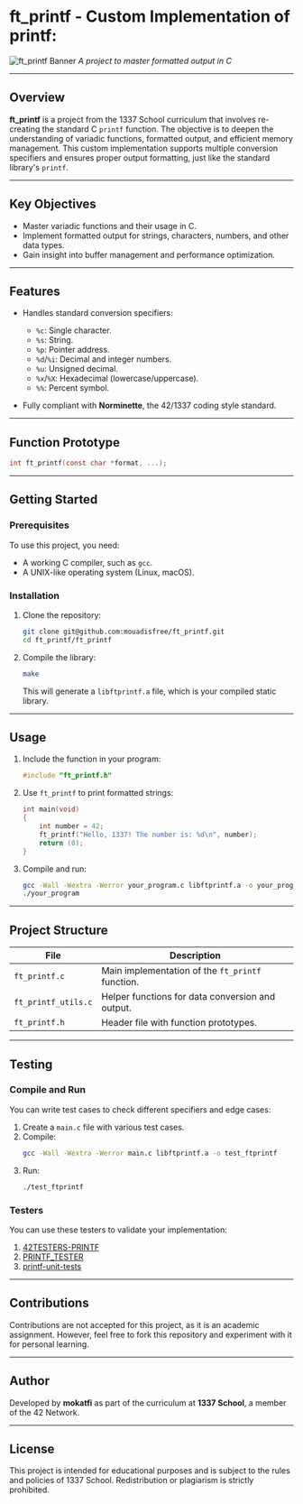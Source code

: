 # ft_printf - Custom Implementation of printf:  
![ft_printf Banner](https://github.com/user-attachments/assets/d8457491-83fe-4ce1-b23a-0d7c351fff51)
*A project to master formatted output in C*  

---

## Overview  

**ft_printf** is a project from the 1337 School curriculum that involves re-creating the standard C `printf` function. The objective is to deepen the understanding of variadic functions, formatted output, and efficient memory management. This custom implementation supports multiple conversion specifiers and ensures proper output formatting, just like the standard library's `printf`.  

---

## Key Objectives  
- Master variadic functions and their usage in C.  
- Implement formatted output for strings, characters, numbers, and other data types.  
- Gain insight into buffer management and performance optimization.  

---

## Features  

- Handles standard conversion specifiers:  
  - `%c`: Single character.  
  - `%s`: String.  
  - `%p`: Pointer address.  
  - `%d`/`%i`: Decimal and integer numbers.  
  - `%u`: Unsigned decimal.  
  - `%x`/`%X`: Hexadecimal (lowercase/uppercase).  
  - `%%`: Percent symbol.  

- Fully compliant with **Norminette**, the 42/1337 coding style standard.  

---

## Function Prototype  

```c  
int ft_printf(const char *format, ...);  
```  

---

## Getting Started  

### Prerequisites  
To use this project, you need:  
- A working C compiler, such as `gcc`.  
- A UNIX-like operating system (Linux, macOS).  

### Installation  
1. Clone the repository:  
   ```bash  
   git clone git@github.com:mouadisfree/ft_printf.git
   cd ft_printf/ft_printf
   ```  

2. Compile the library:  
   ```bash  
   make  
   ```  

   This will generate a `libftprintf.a` file, which is your compiled static library.  

---

## Usage  

1. Include the function in your program:  
   ```c  
   #include "ft_printf.h"  
   ```  

2. Use `ft_printf` to print formatted strings:  
   ```c  
   int main(void)  
   {  
       int number = 42;  
       ft_printf("Hello, 1337! The number is: %d\n", number);  
       return (0);  
   }  
   ```  

3. Compile and run:  
   ```bash  
   gcc -Wall -Wextra -Werror your_program.c libftprintf.a -o your_program  
   ./your_program  
   ```  

---

## Project Structure  

| File                  | Description                                      |  
|-----------------------|--------------------------------------------------|  
| `ft_printf.c`         | Main implementation of the `ft_printf` function. |  
| `ft_printf_utils.c`   | Helper functions for data conversion and output. |  
| `ft_printf.h`         | Header file with function prototypes.            |  

---

## Testing  

### Compile and Run  
You can write test cases to check different specifiers and edge cases:  
1. Create a `main.c` file with various test cases.  
2. Compile:  
   ```bash  
   gcc -Wall -Wextra -Werror main.c libftprintf.a -o test_ftprintf  
   ```  
3. Run:  
   ```bash  
   ./test_ftprintf  
   ```  

### Testers  
You can use these testers to validate your implementation:  
1. [42TESTERS-PRINTF](https://github.com/Mazoise/42TESTERS-PRINTF)  
2. [PRINTF_TESTER](https://github.com/Tripouille/printfTester)  
3. [printf-unit-tests](https://github.com/alelievr/printf_unit_test)  

---

## Contributions  

Contributions are not accepted for this project, as it is an academic assignment. However, feel free to fork this repository and experiment with it for personal learning.  

---

## Author  

Developed by **mokatfi** as part of the curriculum at **1337 School**, a member of the 42 Network.  

---

## License  

This project is intended for educational purposes and is subject to the rules and policies of 1337 School. Redistribution or plagiarism is strictly prohibited.  
